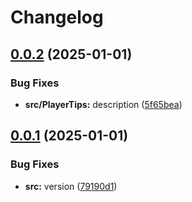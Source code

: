 # Changelog

## [0.0.2](https://github.com/Mooling0602/MSyncSubpacks/compare/msync_player_tips-v0.0.1...msync_player_tips-v0.0.2) (2025-01-01)


### Bug Fixes

* **src/PlayerTips:** description ([5f65bea](https://github.com/Mooling0602/MSyncSubpacks/commit/5f65beabab77102c0d81a4db09e24bc3c37e5b69))

## [0.0.1](https://github.com/Mooling0602/MSyncSubpacks/compare/msync_player_tips-v0.0.0...msync_player_tips-v0.0.1) (2025-01-01)


### Bug Fixes

* **src:** version ([79190d1](https://github.com/Mooling0602/MSyncSubpacks/commit/79190d141e66579a076c80e970e3c69d67488744))
